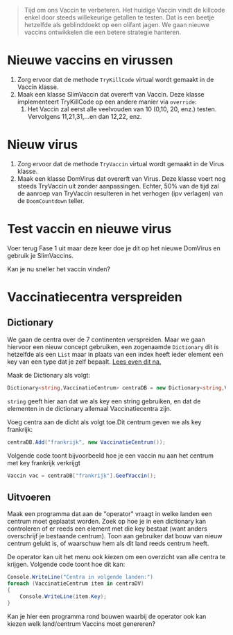 > Tijd om ons Vaccin te verbeteren. Het huidige Vaccin vindt de killcode enkel door steeds willekeurige getallen te testen. Dat is een beetje hetzelfde als geblinddoekt op een olifant jagen. We gaan nieuwe vaccins ontwikkelen die een betere strategie hanteren.

# Nieuwe vaccins en virussen

1. Zorg ervoor dat de methode ``TryKillCode`` virtual wordt gemaakt in de Vaccin klasse.
2. Maak een klasse SlimVaccin dat overerft van Vaccin. Deze klasse implementeert TryKillCode op een andere manier via ``override``:
   1. Het Vaccin zal eerst alle veelvouden van 10 (0,10, 20, enz.) testen. Vervolgens 11,21,31,...en dan 12,22, enz.

# Nieuw virus

1. Zorg ervoor dat de methode ``TryVaccin`` virtual wordt gemaakt in de Virus klasse.
2. Maak een klasse DomVirus dat overerft van Virus. Deze klasse voert nog steeds TryVaccin uit zonder aanpassingen. Echter, 50% van de tijd zal de aanroep van TryVaccin resulteren in het verhogen (ipv verlagen) van de ``DoomCountdown`` teller.

# Test vaccin en nieuwe virus

Voer terug Fase 1 uit maar deze keer doe je dit op het nieuwe DomVirus en gebruik je SlimVaccins.

Kan je nu sneller het vaccin vinden? 

# Vaccinatiecentra verspreiden



## Dictionary 
We gaan de centra over de 7 continenten verspreiden. Maar we gaan hiervoor een nieuw concept gebruiken, een zogenaamde ``Dictionary`` dit is hetzelfde als een ``List`` maar in plaats van een index heeft ieder element een key van een type dat je zelf bepaalt. [Lees even dit na.](../11_arraysvanklassen/dict.md)

Maak de Dictionary als volgt:


```csharp
Dictionary<string,VaccinatieCentrum> centraDB = new Dictionary<string,VaccinatieCentrum>();
```

``string`` geeft hier aan dat we als key een string gebruiken, en dat de elementen in de dictionary allemaal Vaccinatiecentra zijn.

Voeg centra aan de dicht als volgt toe.Dit centrum geven we als key frankrijk:

```csharp
centraDB.Add("frankrijk", new VaccinatieCentrum());
```

Volgende code toont bijvoorbeeld hoe je een vaccin nu aan het centrum met key frankrijk verkrijgt

```csharp
Vaccin vac = centraDB["frankrijk"].GeefVaccin();
```

## Uitvoeren

Maak een programma dat aan de "operator" vraagt in welke landen een centrum moet geplaatst worden. Zoek op hoe je in een dictionary kan controleren of er reeds een element met die key bestaat (want anders overschrijf je bestaande centrum). Toon aan gebruiker dat bouw van nieuw centrum gelukt is, of waarschuw hem als dit land reeds centrum heeft.

De operator kan uit het menu ook kiezen om een overzicht van alle centra te krijgen. Volgende code toont hoe dit kan:

```csharp
Console.WriteLine("Centra in volgende landen:")
foreach (VaccinatieCentrum item in centraDV)
{
    Console.WriteLine(item.Key);
}
```

Kan je hier een programma rond bouwen waarbij de operator ook kan kiezen welk land/centrum Vaccins moet genereren?
